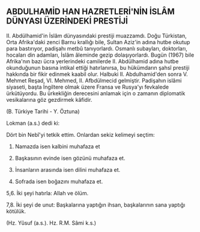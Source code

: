 ## ABDULHAMİD HAN HAZRETLERİ'NİN İSLÂM DÜNYASI ÜZERİNDEKİ PRESTİJİ

II. Abdülhamid'in İslâm dünyasındaki pres­tiji muazzamdı. Doğu Türkistan, Orta Afrika'daki zenci Barnu krallığı bile, Sultan Aziz'in adına hutbe okutup para bastırıyor, padişahı metbû tanıyorlardı. Osmanlı subayları, doktor­ları, hocaları din adamları, İslâm âleminde gezip dolaşıyorlardı. Bugün (1967) bile Afrika'nın bazı ücra yerlerindeki camilerde II. Abdülhamid adı­na hutbe okunduğunun basına intikal ettiği ha­tırlanırsa, bu hükümdarın şahsî prestiji hakkın­da bir fikir edinmek kaabil olur. Halbuki II. Abdulhamid'den sonra V. Mehmet Reşad, VI. Mehmed, II. Afbdülmecid gelmiştir. Padişahın islâmi siyaseti, başta İngiltere olmak üzere Fransa ve Rusya'yı fevkalede ürkütüyordu. Bu ürkekliğin derecesini anlamak için o zamanın diplomatik vesikalarına göz gezdirmek kâfidir.

(B. Türkiye Tarihi - Y. Öztuna)

Lokman (a.s.) dedi ki:

Dört bin Nebî'yi tetkik ettim. Onlardan se­kiz kelimeyi seçtim:

1.  Namazda isen kalbini muhafaza et

2.  Başkasının evinde isen gözünü muhafaza et.

3.  İnsanların arasında isen dilini muhafaza et.

4. Sofrada isen boğazını muhafaza et.

5,6. İki şeyi hatırla: Allah ve ölüm.

7,8. İki şeyi de unut: Başkalarına yaptığın ihsan, başkalarının sana yaptığı kötülük.

(Hz. Yûsuf (a.s.). Hz. R.M. Sâmi k.s.)
